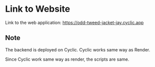 # Link to Website

Link to the web application: <https://odd-tweed-jacket-jay.cyclic.app>

## Note

The backend is deployed on Cyclic. Cyclic works same way as Render.

Since Cyclic work same way as render, the scripts are same.
